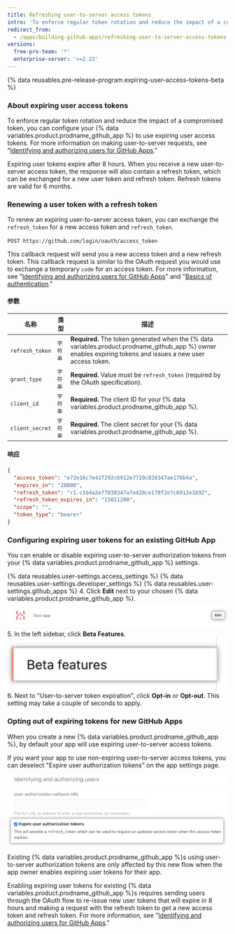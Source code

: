 ```yaml
---
title: Refreshing user-to-server access tokens
intro: 'To enforce regular token rotation and reduce the impact of a compromised token, you can configure your {% data variables.product.prodname_github_app %} to use expiring user access tokens.'
redirect_from:
  - /apps/building-github-apps/refreshing-user-to-server-access-tokens
versions:
  free-pro-team: '*'
  enterprise-server: '>=2.22'
---
```



{% data reusables.pre-release-program.expiring-user-access-tokens-beta %}


### About expiring user access tokens

To enforce regular token rotation and reduce the impact of a compromised token, you can configure your {% data variables.product.prodname_github_app %} to use expiring user access tokens. For more information on making user-to-server requests, see "[Identifying and authorizing users for GitHub Apps](/apps/building-github-apps/identifying-and-authorizing-users-for-github-apps/)."

Expiring user tokens expire after 8 hours. When you receive a new user-to-server access token, the response will also contain a refresh token, which can be exchanged for a new user token and refresh token. Refresh tokens are valid for 6 months.

### Renewing a user token with a refresh token

To renew an expiring user-to-server access token, you can exchange the `refresh_token` for a new access token and `refresh_token`.

  `POST https://github.com/login/oauth/access_token`

This callback request will send you a new access token and a new refresh token.  This callback request is similar to the OAuth request you would use to exchange a temporary `code` for an access token. For more information, see "[Identifying and authorizing users for GitHub Apps](/apps/building-github-apps/identifying-and-authorizing-users-for-github-apps/#2-users-are-redirected-back-to-your-site-by-github)" and "[Basics of authentication](/v3/guides/basics-of-authentication/#providing-a-callback)."

#### 参数

| 名称              | 类型    | 描述                                                                                                                                                               |
| --------------- | ----- | ---------------------------------------------------------------------------------------------------------------------------------------------------------------- |
| `refresh_token` | `字符串` | **Required.** The token generated when the  {% data variables.product.prodname_github_app %} owner enables expiring tokens and issues a new user access token. |
| `grant_type`    | `字符串` | **Required.** Value must be `refresh_token` (required by the OAuth specification).                                                                               |
| `client_id`     | `字符串` | **Required.** The  client ID for your {% data variables.product.prodname_github_app %}.                                                                        |
| `client_secret` | `字符串` | **Required.** The  client secret for your {% data variables.product.prodname_github_app %}.                                                                    |

#### 响应

```json
{
  "access_token": "e72e16c7e42f292c6912e7710c838347ae178b4a",
  "expires_in": "28800",
  "refresh_token": "r1.c1b4a2e77838347a7e420ce178f2e7c6912e1692",
  "refresh_token_expires_in": "15811200",
  "scope": "",
  "token_type": "bearer"
}
```
### Configuring expiring user tokens for an existing GitHub App

You can enable or disable expiring user-to-server authorization tokens from your {% data variables.product.prodname_github_app %} settings.

{% data reusables.user-settings.access_settings %}
{% data reusables.user-settings.developer_settings %}
{% data reusables.user-settings.github_apps %}
4. Click **Edit** next to your chosen {% data variables.product.prodname_github_app %}. ![Settings to edit a GitHub App](/assets/images/github-apps/edit-test-app.png)
5. In the left sidebar, click **Beta Features**. ![Beta Features menu option](/assets/images/github-apps/beta-features-option.png)
6. Next to "User-to-server token expiration", click **Opt-in** or **Opt-out**. This setting may take a couple of seconds to apply.

### Opting out of expiring tokens for new GitHub Apps

When you create a new {% data variables.product.prodname_github_app %}, by default your app will use expiring user-to-server access tokens.

If you want your app to use non-expiring user-to-server access tokens, you can deselect "Expire user authorization tokens" on the app settings page.

![Option to opt-in to expiring user tokens during GitHub Apps setup](/assets/images/github-apps/expire-user-tokens-selection.png)

Existing {% data variables.product.prodname_github_app %}s using user-to-server authorization tokens are only affected by this new flow when the app owner enables expiring user tokens for their app.

Enabling expiring user tokens for existing {% data variables.product.prodname_github_app %}s requires sending users through the OAuth flow to re-issue new user tokens that will expire in 8 hours and making a request with the refresh token to get a new access token and refresh token. For more information, see "[Identifying and authorizing users for GitHub Apps](/apps/building-github-apps/identifying-and-authorizing-users-for-github-apps/)."
